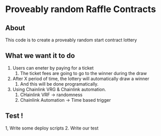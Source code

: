 # Proveably random Raffle Contracts

## About

This code is to create a proveably random start contract lottery

## What we want it to do

1. Users can eneter by paying for a ticket
   1. The ticket fees are going to go to the winner during the draw
2. After X period of time, the lottery will automatically draw a winner
   1. And this will be done programatically.
3. Using Chainlink VRG & Chainlink automation.
   1. CHainlink VRF -> randomness
   2. Chainlink Automation -> Time based trigger

## Test !

1, Write some deploy scripts 2. Write our test
